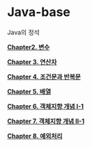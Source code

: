 # Java-base
Java의 정석

**[Chapter2. 변수](https://velog.io/@hcw0709/Chapter-2.-%EB%B3%80%EC%88%98)**

**[Chapter 3. 연산자](https://velog.io/@hcw0709/Chapter-3.-%EC%97%B0%EC%82%B0%EC%9E%90-h6mm6iuf)**

**[Chapter 4. 조건문과 반복문](https://velog.io/@hcw0709/Chapter-4.-%EC%A1%B0%EA%B1%B4%EB%AC%B8%EA%B3%BC-%EB%B0%98%EB%B3%B5%EB%AC%B8-pvofbmdn)**

**[Chapter 5. 배열](https://velog.io/@hcw0709/Chapter-5.-%EB%B0%B0%EC%97%B4-aobi5zxq)**

**[Chapter 6. 객체지향 개념 I-1](https://velog.io/@hcw0709/Chapter-6.-%EA%B0%9D%EC%B2%B4%EC%A7%80%ED%96%A5-%EA%B0%9C%EB%85%90-I-1-z7ullxbd)**

**[Chapter 7. 객체지향 개념 II-1](https://velog.io/@hcw0709/Chapter-7.-%EA%B0%9D%EC%B2%B4%EC%A7%80%ED%96%A5-%EA%B0%9C%EB%85%90-II-1-78uwax4a)**

**[Chapter 8. 예외처리](https://velog.io/@hcw0709/Chapter-8.-%EC%98%88%EC%99%B8%EC%B2%98%EB%A6%AC)** 
